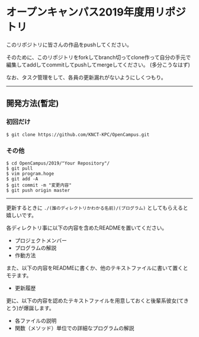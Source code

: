 オープンキャンパス2019年度用リポジトリ
========

このリポジトリに皆さんの作品をpushしてください。

そのために、このリポジトリをforkしてbranch切ってclone作って自分の手元で編集してaddしてcommitしてpushしてmergeしてください。
(多分こうなはず)

なお、タスク管理をして、各員の更新漏れがないようにしくつもり。

---

## 開発方法(暫定)

### 初回だけ

    $ git clone https://github.com/KNCT-KPC/OpenCampus.git

### その他

    $ cd OpenCampus/2019/"Your Repository"/
    $ git pull
    $ vim program.hoge
    $ git add -A
    $ git commit -m "変更内容"
    $ git push origin master

---

更新するときに  `./(誰のディレクトリかわかる名前)/(プログラム)`  としてもらえると嬉しいです。  

各ディレクトリ事に以下の内容を含めたREADMEを置いてください。
- プロジェクトメンバー
- プログラムの解説
- 作動方法

また、以下の内容をREADMEに書くか、他のテキストファイルに書いて置くとモテます。
- 更新履歴

更に、以下の内容を認めたテキストファイルを用意しておくと後輩系彼女(てきとう)が爆誕します。
- 各ファイルの説明
- 関数（メソッド）単位での詳細なプログラムの解説


